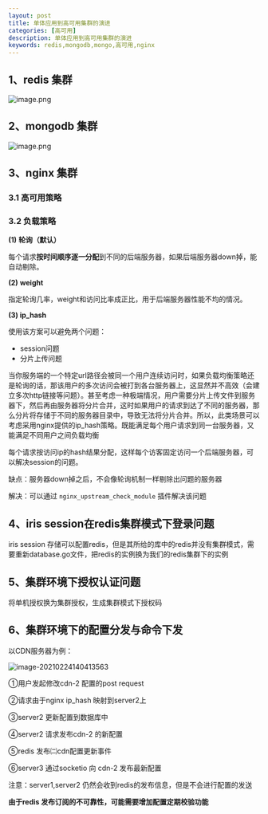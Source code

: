 ```yaml
---
layout: post
title: 单体应用到高可用集群的演进
categories: [高可用]
description: 单体应用到高可用集群的演进
keywords: redis,mongodb,mongo,高可用,nginx
---
```


## 1、redis 集群

![image.png](http://taoey.github.io/assets/images/artcles/2021-02-24-单体应用到高可用集群的演进.assets/1595224812819-af458051-28cc-41f9-a8b0-54aadad0ed39.png)

## 2、mongodb 集群

![image.png](http://taoey.github.io/assets/images/artcles/2021-02-24-单体应用到高可用集群的演进.assets/1595223913758-9de6fe1b-0d2b-4450-966e-313e1c8bc044.png)

## 3、nginx 集群

###  3.1 高可用策略



### 3.2 负载策略



**(1)** **轮询（默认）**

每个请求**按时间顺序逐一分配**到不同的后端服务器，如果后端服务器down掉，能自动剔除。

**(2)** **weight**

指定轮询几率，weight和访问比率成正比，用于后端服务器性能不均的情况。

**(3) ip_hash**

使用该方案可以避免两个问题：

- session问题
- 分片上传问题

当你服务端的一个特定url路径会被同一个用户连续访问时，如果负载均衡策略还是轮询的话，那该用户的多次访问会被打到各台服务器上，这显然并不高效（会建立多次http链接等问题）。甚至考虑一种极端情况，用户需要分片上传文件到服务器下，然后再由服务器将分片合并，这时如果用户的请求到达了不同的服务器，那么分片将存储于不同的服务器目录中，导致无法将分片合并。所以，此类场景可以考虑采用nginx提供的ip_hash策略。既能满足每个用户请求到同一台服务器，又能满足不同用户之间负载均衡

每个请求按访问ip的hash结果分配，这样每个访客固定访问一个后端服务器，可以解决session的问题。

缺点：服务器down掉之后，不会像轮询机制一样剔除出问题的服务器

解决：可以通过 `nginx_upstream_check_module` 插件解决该问题

## 4、iris session在redis集群模式下登录问题

iris session 存储可以配置redis，但是其所给的库中的redis并没有集群模式，需要重新database.go文件，把redis的实例换为我们的redis集群下的实例

## 5、集群环境下授权认证问题

将单机授权换为集群授权，生成集群模式下授权码



## 6、集群环境下的配置分发与命令下发

以CDN服务器为例：

![image-20210224140413563](http://taoey.github.io/assets/images/artcles/2021-02-24-单体应用到高可用集群的演进.assets/image-20210224140413563.png)



①用户发起修改cdn-2 配置的post request

②请求由于nginx ip_hash 映射到server2上

③server2 更新配置到数据库中

④server2 请求发布cdn-2 的新配置

⑤redis 发布㈡cdn配置更新事件

⑥server3 通过socketio 向 cdn-2 发布最新配置

注意：server1,server2 仍然会收到redis的发布信息，但是不会进行配置的发送

**由于redis 发布订阅的不可靠性，可能需要增加配置定期校验功能**



